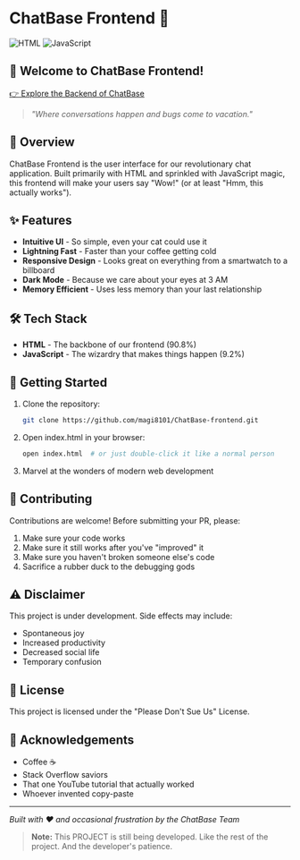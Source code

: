 # ChatBase Frontend 🚀

![HTML](https://img.shields.io/badge/HTML-90.8%25-orange)
![JavaScript](https://img.shields.io/badge/JavaScript-9.2%25-yellow)

## 👋 Welcome to ChatBase Frontend!
[👉 Explore the Backend of ChatBase](https://github.com/magi8101/ChatBase-Backend)

> *"Where conversations happen and bugs come to vacation."* 

## 🌟 Overview

ChatBase Frontend is the user interface for our revolutionary chat application. Built primarily with HTML and sprinkled with JavaScript magic, this frontend will make your users say "Wow!" (or at least "Hmm, this actually works").

## ✨ Features

- **Intuitive UI** - So simple, even your cat could use it
- **Lightning Fast** - Faster than your coffee getting cold
- **Responsive Design** - Looks great on everything from a smartwatch to a billboard
- **Dark Mode** - Because we care about your eyes at 3 AM
- **Memory Efficient** - Uses less memory than your last relationship

## 🛠️ Tech Stack

- **HTML** - The backbone of our frontend (90.8%)
- **JavaScript** - The wizardry that makes things happen (9.2%)

## 🚀 Getting Started

1. Clone the repository:
   ```bash
   git clone https://github.com/magi8101/ChatBase-frontend.git
   ```

2. Open index.html in your browser:
   ```bash
   open index.html  # or just double-click it like a normal person
   ```

3. Marvel at the wonders of modern web development

## 🤝 Contributing

Contributions are welcome! Before submitting your PR, please:
1. Make sure your code works
2. Make sure it still works after you've "improved" it
3. Make sure you haven't broken someone else's code
4. Sacrifice a rubber duck to the debugging gods

## ⚠️ Disclaimer

This project is under development. Side effects may include:
- Spontaneous joy
- Increased productivity
- Decreased social life
- Temporary confusion

## 📝 License

This project is licensed under the "Please Don't Sue Us" License.

## 🙏 Acknowledgements

- Coffee ☕
- Stack Overflow saviors
- That one YouTube tutorial that actually worked
- Whoever invented copy-paste

---

*Built with ❤️ and occasional frustration by the ChatBase Team*

> **Note:** This PROJECT is still being developed. Like the rest of the project. And the developer's patience.
